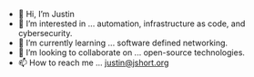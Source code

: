- 👋 Hi, I’m Justin
- 👀 I’m interested in ... automation, infrastructure as code, and cybersecurity. 
- 🌱 I’m currently learning ... software defined networking.
- 💞️ I’m looking to collaborate on ... open-source technologies. 
- 📫 How to reach me ... justin@jshort.org

<!---
justinshortio/justinshortio is a ✨ special ✨ repository because its `README.md` (this file) appears on your GitHub profile.
You can click the Preview link to take a look at your changes.
--->
